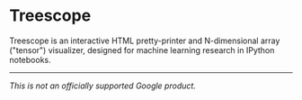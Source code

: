 # Treescope

Treescope is an interactive HTML pretty-printer and N-dimensional array
("tensor") visualizer, designed for machine learning research in IPython
notebooks.


---

*This is not an officially supported Google product.*
